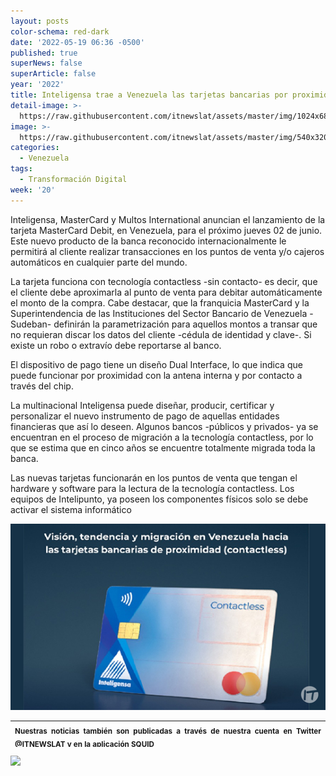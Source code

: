 ```yaml
---
layout: posts
color-schema: red-dark
date: '2022-05-19 06:36 -0500'
published: true
superNews: false
superArticle: false
year: '2022'
title: Inteligensa trae a Venezuela las tarjetas bancarias por proximidad
detail-image: >-
  https://raw.githubusercontent.com/itnewslat/assets/master/img/1024x680/tarjeta-contacless-vzla-g.jpg
image: >-
  https://raw.githubusercontent.com/itnewslat/assets/master/img/540x320/tarjeta-contacless-vzla-p.jpg
categories:
  - Venezuela
tags:
  - Transformación Digital
week: '20'
---
```

Inteligensa, MasterCard y Multos International anuncian el lanzamiento de la tarjeta MasterCard Debit, en Venezuela, para el próximo jueves 02 de junio. Este nuevo producto de la banca reconocido internacionalmente le permitirá al cliente realizar transacciones en los puntos de venta y/o cajeros automáticos en cualquier parte del mundo.  

La tarjeta funciona con tecnología contactless -sin contacto- es decir, que el cliente debe aproximarla al punto de venta para debitar automáticamente el monto de la compra. Cabe destacar, que la franquicia MasterCard y la Superintendencia de las Instituciones del Sector Bancario de Venezuela -Sudeban- definirán la parametrización para aquellos montos a transar que no requieran discar los datos del cliente -cédula de identidad y clave-. Si existe un robo o extravío debe reportarse al banco. 

El dispositivo de pago tiene un diseño Dual Interface, lo que indica que puede funcionar por proximidad con la antena interna y por contacto a través del chip.

La multinacional Inteligensa puede diseñar, producir, certificar y personalizar el nuevo instrumento de pago de aquellas entidades financieras que así lo deseen. Algunos bancos -públicos y privados- ya se encuentran en el proceso de migración a la tecnología contactless, por lo que se estima que en cinco años se encuentre totalmente migrada toda la banca.

Las nuevas tarjetas funcionarán en los puntos de venta que tengan el hardware y software para la lectura de la tecnología contactless. Los equipos de Intelipunto, ya poseen los componentes físicos solo se debe activar el sistema informático

![](https://raw.githubusercontent.com/itnewslat/assets/master/img/540x320/tarjeta-contacless-vzla-p.jpg)

<table style="height: 42px;" width="569">
<tbody>
<tr>
<td style="text-align: justify;"><sub><strong>Nuestras noticias también son publicadas a través de nuestra cuenta en Twitter <a href="https://twitter.com/itnewslat?lang=es">@ITNEWSLAT</a> y en la aplicación <a href="https://squidapp.co/en/">SQUID</a></strong></sub></td>
</tr>
</tbody>
</table>

<img src="https://tracker.metricool.com/c3po.jpg?hash=56f88a41e39ab42c063cc51676587a04"/>